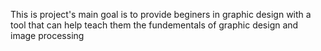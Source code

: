 This is project's main goal is to provide beginers in graphic design with a tool that can help teach them the fundementals of graphic design and image processing
